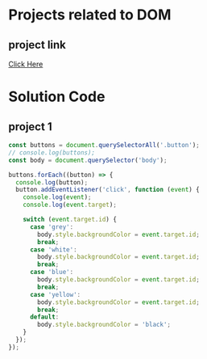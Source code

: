 # Projects related to DOM

## project link
[Click Here](https://stackblitz.com/edit/dom-project-chaiaurcode-x4saog?file=index.html)

# Solution Code

## project 1

````Javascript
const buttons = document.querySelectorAll('.button');
// console.log(buttons);
const body = document.querySelector('body');

buttons.forEach((button) => {
  console.log(button);
  button.addEventListener('click', function (event) {
    console.log(event);
    console.log(event.target);

    switch (event.target.id) {
      case 'grey':
        body.style.backgroundColor = event.target.id;
        break;
      case 'white':
        body.style.backgroundColor = event.target.id;
        break;
      case 'blue':
        body.style.backgroundColor = event.target.id;
        break;
      case 'yellow':
        body.style.backgroundColor = event.target.id;
        break;
      default:
        body.style.backgroundColor = 'black';
    }
  });
});


````